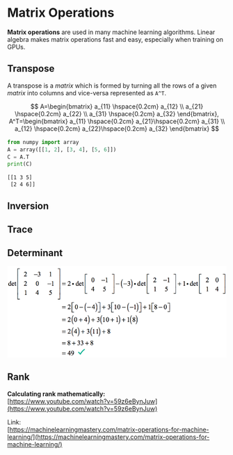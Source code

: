 # Matrix Operations

**Matrix operations** are used in many machine learning algorithms. Linear algebra makes matrix operations fast and easy, especially when training on GPUs.

## Transpose

A transpose is a _matrix_ which is formed by turning all the rows of a given _matrix_ into columns and vice-versa represented as `A^T`.

$$
A=\begin{bmatrix}
a_{11} \hspace{0.2cm} a_{12}
\\ a_{21} \hspace{0.2cm} a_{22}
\\ a_{31} \hspace{0.2cm} a_{32}
\end{bmatrix}, 
A^T=\begin{bmatrix}
a_{11} \hspace{0.2cm} a_{21}\hspace{0.2cm} a_{31}
\\ a_{12} \hspace{0.2cm} a_{22}\hspace{0.2cm} a_{32}
\end{bmatrix}
$$

```python
from numpy import array
A = array([[1, 2], [3, 4], [5, 6]])
C = A.T
print(C)
```

```text
[[1 3 5]
 [2 4 6]]
```

## Inversion

## Trace

## Determinant

![Calculating determinant of a matrix](../../../.gitbook/assets/determinant.png)

## Rank

**Calculating rank mathematically:**  
[https://www.youtube.com/watch?v=59z6eBynJuw](https://www.youtube.com/watch?v=59z6eBynJuw)

Link:  
[https://machinelearningmastery.com/matrix-operations-for-machine-learning/](https://machinelearningmastery.com/matrix-operations-for-machine-learning/)

